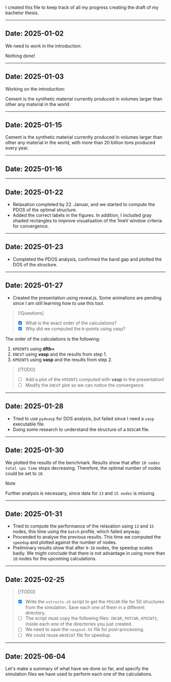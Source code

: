 I created this file to keep track of all my progress creating the draft of my bachelor thesis. 
***
## **Date:** 2025-01-02
We need to work in the introduction: 

Nothing done! 

***
## **Date:** 2025-01-03
Working on the introduction: 

Cement is the synthetic material currently produced in volumes larger than other any material in the world 

***
## **Date:** 2025-01-15
Cement is the synthetic material currently produced in volumes larger than other any material in the world, with more than 20 billion tons produced every year.  

***
## **Date:** 2025-01-16

***
## **Date:** 2025-01-22

- Relaxation completed by 22. Januar, and we started to compute the PDOS of the optimal structure.
- Added the correct labels in the figures. In addition, I included gray shaded rectangles to improve visualisation of the 1meV window criteria for convergence.

***
## **Date:** 2025-01-23
- Completed the PDOS analysis, confirmed the band gap and plotted the DOS of the structure. 

***
## **Date:** 2025-01-27
- Created the presentation using reveal.js. Some animations are pending since I am still learning how to use this tool.

>[!Questions]
>- [x] What is the exact order of the calculations?
>- [x] Why did we computed the k-points using vasp?

The order of the calculations is the following: 
1. `KPOINTS` using  **dftb+**
2. `ENCUT` using **vasp** and the results from step 1.
3. `KPOINTS` using **vasp** and the results from step 2.

>[!TODO]
>- [ ] Add a plot of the `KPOINTS` computed with **vasp** to the presentation!
>- [ ] Modify the `ENCUT` plot so we can notice the convergence.  

***
## **Date:** 2025-01-28
- Tried to use `py4vasp` for DOS analysis, but failed since I need a `vasp` executable file. 
- Doing some research to understand the structure of a `DOSCAR` file. 

***
## **Date:** 2025-01-30
We plotted the results of the benchmark. Results show that after `10 nodes` `total cpu time` stops decreasing. Therefore, the optimal number of nodes could be set to `10`.

>[!Note]
>Further analysis is necessary, since data for `13` and `15 nodes` is missing. 
>

***
## **Date:** 2025-01-31

- Tried to compute the performance of the relaxation using `13` and `15` nodes, this time using the `batch` profile, which failed anyway. 
- Proceeded to analyse the previous results. This time we computed the `speedup` and plotted against the number of nodes. 
- Preliminary results show that after `9-10` nodes, the speedup scales badly. We might conclude that there is not advantage in using more than `10` nodes for the upcoming calculations. 

***
## **Date:** 2025-02-25

>[!TODO] 
>- [x]  Write the `xstructs.sh` script to get the `POSCAR` file for 50 structures from the simulation. Save each one of them in a different directory.
>- [ ] The script must copy the following files: `INCAR`, `POTCAR`, `KPOINTS`, inside each one of the directories you just created. 
>- [ ] We need to save the `vaspout.h5` file for post-processing. 
>- [ ] We could reuse `WAVECAT` file for speedup. 

***
## **Date:** 2025-06-04

Let's make a summary of what have we done so far, and specify the simulation files we have used to perform each one of the calculations. 




